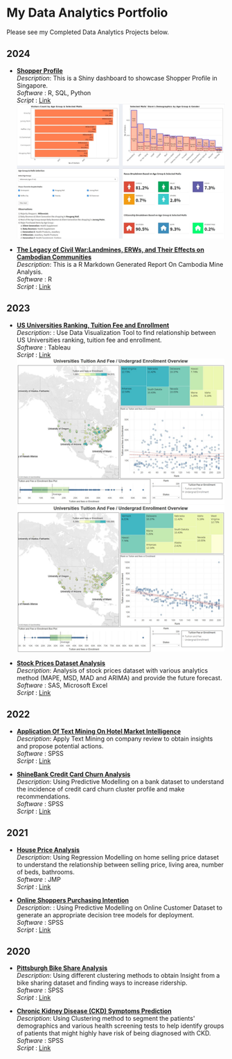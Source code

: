 # My Data Analytics Portfolio

Please see my Completed Data Analytics Projects below.

## 2024

- **[Shopper Profile](https://seikyo.shinyapps.io/ShopperProfile/)**  
  *Description*: This is a Shiny dashboard to showcase Shopper Profile in Singapore. <br>
  *Software* : R, SQL, Python <br>
  *Script* : [Link](https://github.com/SeikyoX/MyPortfolio/tree/main/ShopperProfile) <br>
  ![Shopper Profile Dashboard Screenshot](ShopperProfileDashboard.jpg) <br>

- **[The Legacy of Civil War:Landmines, ERWs, and Their Effects on Cambodian Communities](https://rpubs.com/seikyox/1242723)**  
  *Description*: This is a R Markdown Generated Report On Cambodia Mine Analysis. <br>
  *Software* : R <br>
  *Script* : [Link](https://github.com/SeikyoX/MyPortfolio/tree/main/CambodiaMine)
  
## 2023 

- **[US Universities Ranking, Tuition Fee and Enrollment](https://github.com/SeikyoX/MyPortfolio/tree/main/USUniversities/USUniversitiesRankingTuitionFeeandEnrollment.pdf)**  
  *Description*: : Use Data Visualization Tool to find relationship between US Universities ranking, tuition fee and enrollment. <br>
  *Software* : Tableau <br>
  *Script* : [Link](https://github.com/SeikyoX/MyPortfolio/tree/main/USUniversities) <br>
  ![Universities Undergrad Enrollment Dashboard Screenshot](USUniDashboard01.jpg) <br>
  ![Universities Tuition And Fee Dashboard Screenshot](USUniDashboard02.jpg) <br>

- **[Stock Prices Dataset Analysis](https://github.com/SeikyoX/MyPortfolio/tree/main/StockPrice/StockPrice.pdf)**  
  *Description*: Analysis of stock prices dataset with various analytics method (MAPE, MSD, MAD and ARIMA) and provide the future forecast. <br>
  *Software* : SAS, Microsoft Excel <br>
  *Script* : [Link](https://github.com/SeikyoX/MyPortfolio/tree/main/StockPrice)

## 2022 

- **[Application Of Text Mining On Hotel Market Intelligence](https://github.com/SeikyoX/MyPortfolio/tree/main/HotelMarketIntel/HotelMarketIntel.pdf)**  
  *Description*: Apply Text Mining on company review to obtain insights and propose potential actions. <br>
  *Software* : SPSS <br>
  *Script* : [Link](https://github.com/SeikyoX/MyPortfolio/tree/main/HotelMarketIntel)

- **[ShineBank Credit Card Churn Analysis](https://github.com/SeikyoX/MyPortfolio/tree/main/ShineBank/ShineBank.pdf)**  
  *Description*: Using Predictive Modelling on a bank dataset to understand the incidence of credit card churn cluster profile and make recommendations. <br>
  *Software* : SPSS <br>
  *Script* : [Link](https://github.com/SeikyoX/MyPortfolio/tree/main/ShineBank)

## 2021 

- **[House Price Analysis](https://github.com/SeikyoX/MyPortfolio/tree/main/HousePrice/HousePrice.pdf)**  
  *Description*: Using Regression Modelling on home selling price dataset to understand the relationship between selling price, living area, number of beds, bathrooms. <br>
  *Software* : JMP <br>
  *Script* : [Link](https://github.com/SeikyoX/MyPortfolio/tree/main/HousePrice)

- **[Online Shoppers Purchasing Intention](https://github.com/SeikyoX/MyPortfolio/tree/main/OnlineShoppers/OnlineShoppers.pdf)**  
  *Description*: : Using Predictive Modelling on Online Customer Dataset to generate an appropriate decision tree models for deployment. <br>
  *Software* : SPSS <br>
  *Script* : [Link](https://github.com/SeikyoX/MyPortfolio/tree/main/OnlineShoppers)

## 2020

- **[Pittsburgh Bike Share Analysis](https://github.com/SeikyoX/MyPortfolio/tree/main/PittsburghBikeShareAnalysis/PittsburghBikeShareAnalysis.pdf)** <br>
  *Description*: Using different clustering methods to obtain Insight from a bike sharing dataset and finding ways to increase ridership. <br>
  *Software* : SPSS <br>
  *Script* : [Link](https://github.com/SeikyoX/MyPortfolio/tree/main/PittsburghBikeShareAnalysis)

- **[Chronic Kidney Disease (CKD) Symptoms Prediction](https://github.com/SeikyoX/MyPortfolio/tree/main/ChronicKidneyDisease/ChronicKidneyDisease.pdf)**  
  *Description*: Using Clustering method to segment the patients' demographics and various health screening tests to help identify groups of patients that might highly have risk of being diagnosed with CKD. <br>
  *Software* : SPSS <br>
  *Script* : [Link](https://github.com/SeikyoX/MyPortfolio/tree/main/ChronicKidneyDisease)
